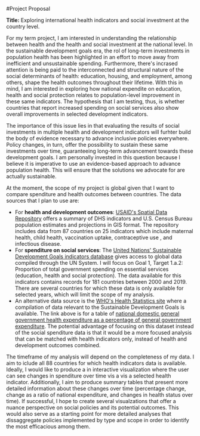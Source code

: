 #Project Proposal

**Title:** Exploring international health indicators and social investment at the country level. 

For my term project, I am interested in understanding the relationship between health and the health and social investment at the national level. In the sustainable development goals era, the rol of long-term investments in population health has been highlighted in an effort to move away from inefficient and unsustainable spending. Furthermore, there's incrased attention is being paid to the interconnected and structural nature of the social determinants of health: education, housing, and employment, among others, shape the health outcomes throughout their lifetime. With this in mind, I am interested in exploring how national expendite on education, health and social protection relates to population-level improvement in these same indicators. The hypothesis that I am testing, thus, is whether countries that report increased spending on social services also show overall improvements in selected development indicators.

The importance of this issue lies in that evaluating the results of social investments in multiple health and development indicators will furhter build the body of evidence recessary to advance inclusive policies everywhere. Policy changes, in turn, offer the possibility to sustain these same investments over time, guaranteeing long-term advancement towards these development goals. I am personally invested in this question because I believe it is imperative to use an evidence-based approach to advance population health. This will ensure that the solutions we advocate for are actually sustainable.

At the moment, the scope of my project is global given that I want to compare spenditure and health outcomes between countries. The data sources that I plan to use are:
*   For **health and development outcomes**: [USAID's Spatial Data Repository](http://spatialdata.dhsprogram.com/data/#/common/download) offers a summary of DHS indicators and U.S. Census Bureau population estimates and projections in GIS format. The repository includes data from 87 countries on 25 indicators which include maternal health, child health, vaccination uptake, contraceptive use , and infectious disease. 
*   For **spenditure on social services**: The [United Nations' Sustainable Development Goals indicators database](https://unstats.un.org/sdgs/indicators/database/) gives access to global data compiled through the UN System. I will focus on Goal 1, Target 1.a.2: Proportion of total government spending on essential services (education, health and social protection). The data available for this indicators contains records for 181 countries between 2000 and 2019. There are several countries for which these data is only available for selected years, which will limit the scope of my analysis.
  *   An alternative data source is the [WHO's Health Statistics site](https://apps.who.int/gho/data/node.sdg.1-a-data?lang=en) where a compilation of data relevant to the Sustainable Development Goals is available. The link above is for a table of [national domestic general government health expenditure as a percentage of general government expenditure](https://www.who.int/data/gho/indicator-metadata-registry/imr-details/4956). The potential advantage of focusing on this dataset instead of the social spenditure data is that it would be a more focused analysis that can be matched with health indicators only, instead of health and development outcomes combined.

The timeframe of my analysis will depend on the completeness of my data. I aim to iclude all 88 countries for which health indicators data is available. Ideally, I would like to produce a in interactive visualization where the user can see changes in spenditure over time vis a vis a selected health indicator. Additionally, I aim to produce summary tables that present more detailed information about these changes over time (percentage change, change as a ratio of national expenditure, and changes in health status over time). If successful, I hope to create several visualzations that offer a nuance perspective on social policies and its potential outcomes. This would also serve as a starting point for more detailed analyses that dissaggregate policies implemented by type and scope in order to identify the most efficacious among them.
